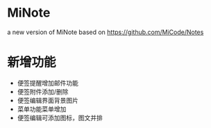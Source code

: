 # MiNote
a new version of MiNote based on https://github.com/MiCode/Notes


# 新增功能
- 便签提醒增加邮件功能
- 便签附件添加/删除
- 便签编辑界面背景图片
- 菜单功能菜单增加
- 便签编辑可添加图标，图文并排
